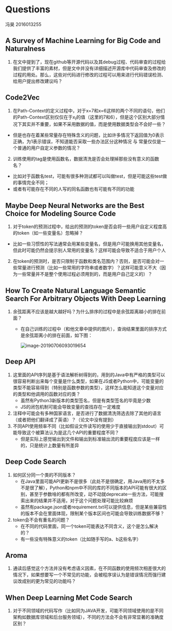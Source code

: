# Questions

冯昊 2016013255

## A Survey of Machine Learning for Big Code and Naturalness

1. 在文中提到了，现在github等开源代码以及其debug过程、代码审查的过程给我们提供了丰富的素材，但是文中并没有详细描述开源库中代码审查及修改的过程的用处。那么，这些对代码进行修改的过程可以用来进行代码错误检测、给用户提出修改建议吗？

## Code2Vec

1. 在Path-Context的定义过程中，对于x=7和x=6这样的两个不同的语句，他们的Path-Context区别仅仅在于$x_t$的值（这里的7和6），但是这个区别大部分情况下其实并不重要，如果不采用数据的值，而是使用数据类型会不会好一些？
  - 但是也存在着某些常量存在特殊含义的问题，比如许多情况下返回值为0表示正确，为1表示错误，不知道能否采取一些办法区分这种情况 与 常量仅仅是一个普通的用户自定义参数的情况？
2. 训练使用的tag是使用函数名，数据清洗是否会处理掉那些没有意义的函数名？
  - 比如对于函数名test，可能有很多种测试都可以叫做test，但是可能这些test做的事情完全不同；
  - 或者有可能存在不同的人写的同名函数也有可能有不同的功能

## Maybe Deep Neural Networks are the Best Choice for Modeling Source Code

1. 对于token的预测过程中，给出的预测的token是否会将一些用户自定义程度高的token（如一些变量名）忽略掉？
  - 比如一些习惯性的写法通常会用某些变量名，但是用户可能换用其他变量名，但此时可能仍然会提示别人常用的变量名？这样可能会导致不适合于用户个人
2. 在token的预测时，是否只限制于函数和类名范围内？否则，是否可能会对一些常量进行预测（比如一些常用的字符串或者数字）？这样可能意义不大（因为一些常量并不是整个使用过程必须用到的，而是用户自己定义的）？

## How To Create Natural Language Semantic Search For Arbitrary Objects With Deep Learning

1. 余弦距离不应该是越大越好吗？为什么排序的过程中是余弦距离越小的排在前面？

    - 在自己训练的过程中（和他文章中提供的图片），查询结果里面的排序方式是余弦距离小的排在前面，如下图：

      ![image-20190706093019654](/Users/henryfox/Documents/百度云同步盘/大三下/暑假实习/Git/2019SummerIntern/Questions.assets/image-20190706093019654.png)

## Deep API

1. 这里面的API序列是基于语法解析树得到的，用到的Java中有严格的类型可以很容易判断出来每个变量是什么类型，如果在JS或者Python中，可能变量的类型不能容易得到（特别是函数参数的类型），这样怎么能知道这个变量对应的类型和他调用的函数对应的类？
   - 虽然有Python3新版本的类型签名，但是有类型签名的毕竟是少数
   - JS的闭包机制可能会导致变量的查找存在一定难度
2. 注释中可能会有多种国家语言，是否进行了数据清洗筛选去除了其他的语言（或者把他们翻译成了英语）？（论文中没有提到）
3. 不同API使用频率不同（比如假设文件读写的使用少于直接输出到stdout）可能导致这个被算法认为是这几个API的重要程度不同？
   - 但是实际上感觉输出到文件和输出到标准输出流的重要程度应该是一样的，只是统计上数量有所差异

## Deep Code Search

1. 如何区分同一个类的不同版本？
   - 在Java里面可能API更新不是很多（此处不是很确定，用Java用的不太多不是很了解），Python和npm中不同的库的不同版本的API可能有很大的区别，甚至于参数啥的都有所改变，动不动就deprecate一些方法，可能搜索出来的结果并不适用，对于这个问题处理可能比较麻烦
   - 虽然有package.json或者requirement.txt可以提供信息，但是某些兼容性的版本不会在里面体现，限制某个版本区间也可能会导致训练数据不够？
2. token会不会有重名的问题？
   - 在不同的代码里面，同一个token可能表达不同含义，这个是怎么解决的？
   - 有一些没有特殊意义的token（比如随手写的a、b这些名字）

## Aroma

1. 通读后感觉这个方法并没有考虑语义因素，在不同函数的使用频次相差很大的情况下，如果想要写一个不常见的功能，会被程序误认为是错误情况而强行建议改成别的更为常见的功能吗？

## When Deep Learning Met Code Search

1. 对于不同领域的代码写作（比如同为JAVA开发，可能不同领域使用的是不同架构如数据库领域和后台服务领域），不同的方法会不会有非常显著的准确度区别？